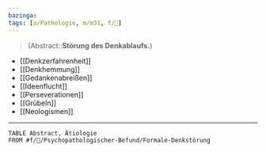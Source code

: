```yaml
---
bazinga: 
tags: [a/Pathologie, m/m31, f/💭]
---
```

> (Abstract::**Störung des Denkablaufs.**)
- [[Denkzerfahrenheit]]
- [[Denkhemmung]]
- [[Gedankenabreißen]]
- [[Ideenflucht]]
- [[Perseverationen]]
- [[Grübeln]]
- [[Neologismen]]
---
```dataview
TABLE Abstract, Ätiologie
FROM #f/💭/Psychopathologischer-Befund/Formale-Denkstörung 
```